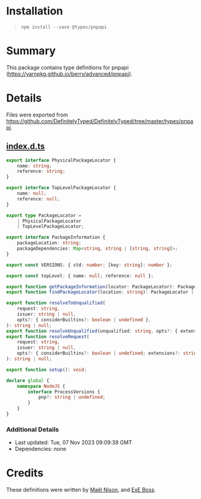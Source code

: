 # Installation
> `npm install --save @types/pnpapi`

# Summary
This package contains type definitions for pnpapi (https://yarnpkg.github.io/berry/advanced/pnpapi).

# Details
Files were exported from https://github.com/DefinitelyTyped/DefinitelyTyped/tree/master/types/pnpapi.
## [index.d.ts](https://github.com/DefinitelyTyped/DefinitelyTyped/tree/master/types/pnpapi/index.d.ts)
````ts
export interface PhysicalPackageLocator {
    name: string;
    reference: string;
}

export interface TopLevelPackageLocator {
    name: null;
    reference: null;
}

export type PackageLocator =
    | PhysicalPackageLocator
    | TopLevelPackageLocator;

export interface PackageInformation {
    packageLocation: string;
    packageDependencies: Map<string, string | [string, string]>;
}

export const VERSIONS: { std: number; [key: string]: number };

export const topLevel: { name: null; reference: null };

export function getPackageInformation(locator: PackageLocator): PackageInformation;
export function findPackageLocator(location: string): PackageLocator | null;

export function resolveToUnqualified(
    request: string,
    issuer: string | null,
    opts?: { considerBuiltins?: boolean | undefined },
): string | null;
export function resolveUnqualified(unqualified: string, opts?: { extensions?: string[] | undefined }): string;
export function resolveRequest(
    request: string,
    issuer: string | null,
    opts?: { considerBuiltins?: boolean | undefined; extensions?: string[] | undefined },
): string | null;

export function setup(): void;

declare global {
    namespace NodeJS {
        interface ProcessVersions {
            pnp?: string | undefined;
        }
    }
}

````

### Additional Details
 * Last updated: Tue, 07 Nov 2023 09:09:39 GMT
 * Dependencies: none

# Credits
These definitions were written by [Maël Nison](https://github.com/arcanis), and [ExE Boss](https://github.com/ExE-Boss).
